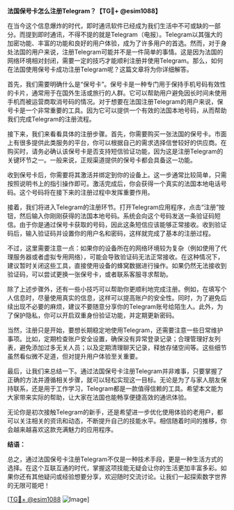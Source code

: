 **法国保号卡怎么注册Telegram？【TG💪+ @esim1088】**

在当今这个信息爆炸的时代，即时通讯软件已经成为我们生活中不可或缺的一部分。而提到即时通讯，不得不提的就是Telegram（电报）。Telegram以其强大的加密功能、丰富的功能和良好的用户体验，成为了许多用户的首选。然而，对于身处法国的用户来说，注册Telegram可能并不是一件简单的事情。这是因为法国的网络环境相对封闭，需要一定的技巧才能顺利注册并使用Telegram。那么，如何在法国使用保号卡成功注册Telegram呢？这篇文章将为你详细解答。

首先，我们需要明确什么是“保号卡”。保号卡是一种专门用于保持手机号码有效性的卡片，通常用于在国外生活或旅行的人群。它可以帮助用户避免因长时间未使用手机而被运营商取消号码的情况。对于想要在法国注册Telegram的用户来说，保号卡是一个非常重要的工具。因为它可以提供一个有效的法国本地号码，从而帮助我们完成Telegram的注册流程。

接下来，我们来看看具体的注册步骤。首先，你需要购买一张法国的保号卡。市面上有很多提供此类服务的平台，你可以根据自己的需求选择信誉较好的供应商。在购买时，请务必确认该保号卡是否支持短信验证功能，因为这是注册Telegram的关键环节之一。一般来说，正规渠道提供的保号卡都会具备这一功能。

收到保号卡后，你需要将其激活并绑定到你的设备上。这一步通常比较简单，只需按照说明书上的指引操作即可。激活完成后，你会获得一个真实的法国本地电话号码。这个号码将在接下来的注册过程中发挥重要作用。

接着，我们将进入Telegram的注册环节。打开Telegram应用程序，点击“注册”按钮，然后输入你刚刚获得的法国本地号码。系统会向这个号码发送一条验证码短信。由于你是通过保号卡获取的号码，因此这条短信应该能够正常接收。收到验证码后，输入验证码并设置你的用户名和密码，这样就完成了基本的注册过程。

不过，这里需要注意一点：如果你的设备所在的网络环境较为复杂（例如使用了代理服务器或者虚拟专用网络），可能会导致验证码无法正常接收。在这种情况下，建议暂时关闭这些工具，直接使用设备的蜂窝数据进行操作。如果仍然无法接收到验证码，可以尝试更换一张保号卡，或者联系客服寻求帮助。

除了上述步骤外，还有一些小技巧可以帮助你更顺利地完成注册。例如，在填写个人信息时，尽量使用真实的信息，这样可以提高账户的安全性。同时，为了避免后续出现不必要的麻烦，建议不要随意分享你的Telegram账号给陌生人。此外，为了保护隐私，你可以开启双重身份验证功能，并定期更新密码。

当然，注册只是开始，要想长期稳定地使用Telegram，还需要注意一些日常维护事项。比如，定期检查账户安全设置，确保没有异常登录记录；合理管理好友列表，避免添加过多无关人员；以及定期清理聊天记录，释放存储空间等。这些细节虽然看似微不足道，但对提升用户体验至关重要。

最后，让我们来总结一下。通过法国保号卡注册Telegram并非难事，只要掌握了正确的方法并遵循相关步骤，就可以轻松实现这一目标。无论是为了与家人朋友保持联系，还是用于工作学习，Telegram都是一款值得信赖的工具。希望本文能为大家带来实际的帮助，让大家在法国也能畅享便捷高效的通讯体验。

无论你是初次接触Telegram的新手，还是希望进一步优化使用体验的老用户，都可以关注相关的资讯和动态，不断提升自己的技能水平。相信随着时间的推移，你会越来越喜欢这款充满魅力的应用程序。

**结语：**

总之，通过法国保号卡注册Telegram不仅是一种技术手段，更是一种生活方式的选择。在这个互联互通的时代，掌握这项技能无疑会让你的生活更加丰富多彩。如果你还有其他疑问或经验想要分享，欢迎随时交流讨论。让我们一起探索数字世界的无限可能吧！

[[TG💪+ @esim1088](https://t.me/s/esim1088) ![Image](https://i.postimg.cc/4NQfJmqS/Snipaste-2025-05-13-00-14-12.png)]